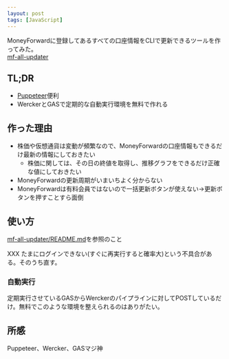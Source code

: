 ```yaml
---
layout: post
tags: [JavaScript]
---
```


MoneyForwardに登録してあるすべての口座情報をCLIで更新できるツールを作ってみた。<br>[mf-all-updater](https://github.com/tekiomo/mf-all-updater)


## TL;DR

* [Puppeteer](https://github.com/GoogleChrome/puppeteer)便利
* WerckerとGASで定期的な自動実行環境を無料で作れる


## 作った理由

* 株価や仮想通貨は変動が頻繁なので、MoneyForwardの口座情報もできるだけ最新の情報にしておきたい
  * 株価に関しては、その日の終値を取得し、推移グラフをできるだけ正確な値にしておきたい
* MoneyForwardの更新周期がいまいちよく分からない
* MoneyForwardは有料会員ではないので一括更新ボタンが使えない→更新ボタンを押すことすら面倒



## 使い方

[mf-all-updater/README.md](https://github.com/tekiomo/mf-all-updater/blob/master/README.md)を参照のこと

XXX たまにログインできない(すぐに再実行すると確率大)という不具合がある。そのうち直す。

### 自動実行
定期実行させているGASからWerckerのパイプラインに対してPOSTしているだけ。無料でこのような環境を整えられるのはありがたい。


## 所感
Puppeteer、Wercker、GASマジ神
